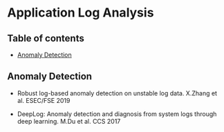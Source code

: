 # Application Log Analysis

## Table of contents

- [Anomaly Detection](#anomaly-detection)

## Anomaly Detection

- Robust log-based anomaly detection on unstable log data. X.Zhang et al. ESEC/FSE 2019

- DeepLog: Anomaly detection and diagnosis from system logs through deep learning. M.Du et al. CCS 2017